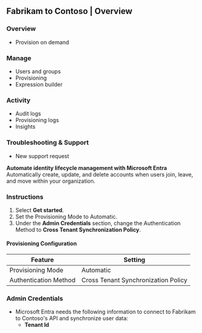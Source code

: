 ## Fabrikam to Contoso | Overview

### Overview

- Provision on demand

### Manage

- Users and groups
- Provisioning
- Expression builder

### Activity

- Audit logs
- Provisioning logs
- Insights

### Troubleshooting & Support

- New support request

**Automate identity lifecycle management with Microsoft Entra**  
Automatically create, update, and delete accounts when users join, leave, and move within your organization.

### Instructions

1. Select **Get started**.
2. Set the Provisioning Mode to Automatic.
3. Under the **Admin Credentials** section, change the Authentication Method to **Cross Tenant Synchronization Policy**.

#### Provisioning Configuration

| Feature              | Setting                        |
|----------------------|--------------------------------|
| Provisioning Mode    | Automatic                      |
| Authentication Method | Cross Tenant Synchronization Policy |

### Admin Credentials

- Microsoft Entra needs the following information to connect to Fabrikam to Contoso's API and synchronize user data:
  - **Tenant Id**